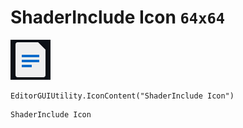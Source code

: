 # ShaderInclude Icon `64x64`
<img src="/img/ShaderInclude%20Icon.png" width=64 height=64>

``` CSharp
EditorGUIUtility.IconContent("ShaderInclude Icon")
```
```
ShaderInclude Icon
```
